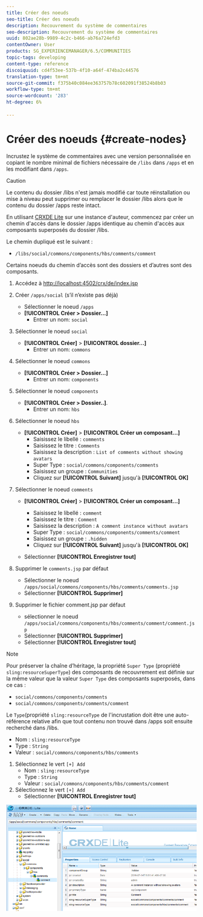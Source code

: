 ```yaml
---
title: Créer des noeuds
seo-title: Créer des noeuds
description: Recouvrement du système de commentaires
seo-description: Recouvrement du système de commentaires
uuid: 802ae28b-9989-4c2c-b466-ab76a724efd3
contentOwner: User
products: SG_EXPERIENCEMANAGER/6.5/COMMUNITIES
topic-tags: developing
content-type: reference
discoiquuid: cd4f53ee-537b-4f10-a64f-474ba2c44576
translation-type: tm+mt
source-git-commit: f375b40c084ee363757b78c602091f38524b8b03
workflow-type: tm+mt
source-wordcount: '283'
ht-degree: 6%

---
```



# Créer des noeuds {#create-nodes}

Incrustez le système de commentaires avec une version personnalisée en copiant le nombre minimal de fichiers nécessaire de `/libs` dans `/apps` et en les modifiant dans `/apps`.

>[!CAUTION]
>
>Le contenu du dossier /libs n&#39;est jamais modifié car toute réinstallation ou mise à niveau peut supprimer ou remplacer le dossier /libs alors que le contenu du dossier /apps reste intact.

En utilisant [CRXDE Lite](../../help/sites-developing/developing-with-crxde-lite.md) sur une instance d&#39;auteur, commencez par créer un chemin d&#39;accès dans le dossier /apps identique au chemin d&#39;accès aux composants superposés du dossier /libs.

Le chemin dupliqué est le suivant :

* `/libs/social/commons/components/hbs/comments/comment`

Certains noeuds du chemin d’accès sont des dossiers et d’autres sont des composants.

1. Accédez à [http://localhost:4502/crx/de/index.jsp](http://localhost:4502/crx/de/index.jsp)
1. Créer `/apps/social` (s’il n’existe pas déjà)
   * Sélectionner le noeud `/apps`
   * **[!UICONTROL Créer > Dossier...]**
      * Entrer un nom: `social`
1. Sélectionner le noeud `social`
   * **[!UICONTROL Créer]** >  **[!UICONTROL dossier...]**
      * Entrer un nom: `commons`
1. Sélectionner le noeud `commons`
   * **[!UICONTROL Créer > Dossier...]**
      * Entrer un nom: `components`
1. Sélectionner le noeud `components`
   * **[!UICONTROL Créer > Dossier..]**.
      * Entrer un nom: `hbs`
1. Sélectionner le noeud `hbs`
   * **[!UICONTROL Créer]** >  **[!UICONTROL Créer un composant...]**
      * Saisissez le libellé : `comments`
      * Saisissez le titre : `Comments`
      * Saisissez la description : `List of comments without showing avatars`
      * Super Type : `social/commons/components/comments`
      * Saisissez un groupe : `Communities`
      * Cliquez sur **[!UICONTROL Suivant]** jusqu&#39;à **[!UICONTROL OK]**
1. Sélectionner le noeud `comments`

   * **[!UICONTROL Créer]** >  **[!UICONTROL Créer un composant...]**

      * Saisissez le libellé : `comment`
      * Saisissez le titre : `Comment`
      * Saisissez la description : `A comment instance without avatars`
      * Super Type : `social/commons/components/comments/comment`
      * Saisissez un groupe : `.hidden`
      * Cliquez sur **[!UICONTROL Suivant]** jusqu&#39;à **[!UICONTROL OK]**
   * Sélectionner **[!UICONTROL Enregistrer tout]**
1. Supprimer le `comments.jsp` par défaut
   * Sélectionner le noeud `/apps/social/commons/components/hbs/comments/comments.jsp`
   * Sélectionner **[!UICONTROL Supprimer]**
1. Supprimer le fichier comment.jsp par défaut
   * sélectionner le noeud `/apps/social/commons/components/hbs/comments/comment/comment.jsp`
   * Sélectionner **[!UICONTROL Supprimer]**
   * Sélectionner **[!UICONTROL Enregistrer tout]**

>[!NOTE]
>
>Pour préserver la chaîne d’héritage, la propriété `Super Type` (propriété `sling:resourceSuperType`) des composants de recouvrement est définie sur la même valeur que la valeur `Super Type` des composants superposés, dans ce cas :
>
>* `social/commons/components/comments`
>* `social/commons/components/comments/comment`


Le `Type`(propriété `sling:resourceType` de l&#39;incrustation doit être une auto-référence relative afin que tout contenu non trouvé dans /apps soit ensuite recherché dans /libs.
* Nom : `sling:resourceType`
* Type : `String`
* Valeur : `social/commons/components/hbs/comments`

1. Sélectionnez le vert `[+] Add`
   * Nom : `sling:resourceType`
   * Type : `String`
   * Valeur : `social/commons/components/hbs/comments/comment`
1. Sélectionnez le vert `[+] Add`
   * Sélectionner **[!UICONTROL Enregistrer tout]**

![create-nodes](assets/create-nodes.png)


